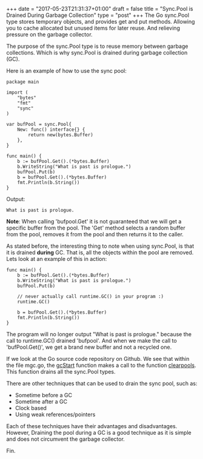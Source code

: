 +++
date = "2017-05-23T21:31:37+01:00"
draft = false
title = "Sync.Pool is Drained During Garbage Collection"
type = "post"
+++
The Go sync.Pool type stores temporary objects, and provides get and put methods. Allowing you to cache allocated but unused items for later reuse. And relieving pressure on the garbage collector.

The purpose of the sync.Pool type is to reuse memory between garbage collections. Which is why sync.Pool is drained during garbage collection (GC). 

Here is an example of how to use the sync pool:
```
package main

import (
	"bytes"
	"fmt"
	"sync"
)

var bufPool = sync.Pool{
	New: func() interface{} {
		return new(bytes.Buffer)
	},
}

func main() {
	b := bufPool.Get().(*bytes.Buffer)
	b.WriteString("What is past is prologue.")
	bufPool.Put(b)
	b = bufPool.Get().(*bytes.Buffer)
	fmt.Println(b.String())
}
```
Output:
```
What is past is prologue.
```
**Note**: When calling 'bufpool.Get' it is not guaranteed that we will get a specific buffer from the pool. The 'Get' method selects a random buffer from the pool, removes it from the pool and then returns it to the caller. 

As stated before, the interesting thing to note when using sync.Pool, is that it is drained **during** GC. That is, all the objects within the pool are removed. Lets look at an example of this in action:
```
func main() {
    b := bufPool.Get().(*bytes.Buffer)
	b.WriteString("What is past is prologue.")
	bufPool.Put(b)
	
	// never actually call runtime.GC() in your program :)
	runtime.GC() 
	
	b = bufPool.Get().(*bytes.Buffer)
	fmt.Println(b.String())
}
```
The program will no longer output "What is past is prologue." because the call to runtime.GC() drained 'bufpool'. And when we make the call to 'bufPool.Get()', we get a brand new buffer and not a recycled one.  

If we look at the Go source code repository on Github. We see that within the file mgc.go, the [gcStart](https://github.com/golang/go/blob/3b5637ff2bd5c03479780995e7a35c48222157c1/src/runtime/mgc.go#L1190) function makes a call to the function [clearpools](https://github.com/golang/go/blob/3b5637ff2bd5c03479780995e7a35c48222157c1/src/runtime/mgc.go#L2046). This function drains all the sync.Pool types.

There are other techniques that can be used to drain the sync pool, such as:

- Sometime before a GC
- Sometime after a GC
- Clock based
- Using weak references/pointers

Each of these techniques have their advantages and disadvantages. However, Draining the pool during a GC is a good technique as it is simple and does not circumvent the garbage collector. 

Fin.